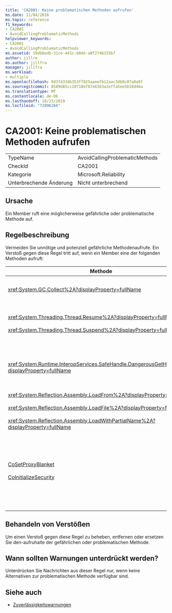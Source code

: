 ```yaml
---
title: 'CA2001: Keine problematischen Methoden aufrufen'
ms.date: 11/04/2016
ms.topic: reference
f1_keywords:
- CA2001
- AvoidCallingProblematicMethods
helpviewer_keywords:
- CA2001
- AvoidCallingProblematicMethods
ms.assetid: 19db8edb-31ce-441c-b0de-a0f2746155b7
author: jillre
ms.author: jillfra
manager: jillfra
ms.workload:
- multiple
ms.openlocfilehash: 0d3f433db353ff825aaeefb12aac3db0c07a0a8f
ms.sourcegitcommit: 8589d85cc10710ef87e6363a2effa5ee5610d46a
ms.translationtype: MT
ms.contentlocale: de-DE
ms.lasthandoff: 10/23/2019
ms.locfileid: "72806266"
---
```

# <a name="ca2001-avoid-calling-problematic-methods"></a>CA2001: Keine problematischen Methoden aufrufen

|||
|-|-|
|TypeName|AvoidCallingProblematicMethods|
|CheckId|CA2001|
|Kategorie|Microsoft.Reliability|
|Unterbrechende Änderung|Nicht unterbrechend|

## <a name="cause"></a>Ursache

Ein Member ruft eine möglicherweise gefährliche oder problematische Methode auf.

## <a name="rule-description"></a>Regelbeschreibung

Vermeiden Sie unnötige und potenziell gefährliche Methodenaufrufe. Ein Verstoß gegen diese Regel tritt auf, wenn ein Member eine der folgenden Methoden aufruft:

|Methode|Beschreibung|
|------------|-----------------|
|<xref:System.GC.Collect%2A?displayProperty=fullName>|GC wird aufgerufen. Collect kann die Anwendungsleistung erheblich beeinträchtigen und ist nur selten erforderlich. Weitere Informationen finden Sie auf MSDN im Blogbeitrag [von Rico Mariani Performance tidbits](https://blogs.msdn.microsoft.com/ricom/2004/11/29/when-to-call-gc-collect/) .|
|<xref:System.Threading.Thread.Resume%2A?displayProperty=fullName><br /><br /><xref:System.Threading.Thread.Suspend%2A?displayProperty=fullName>|"Thread. Suspend" und "Thread. Resume" wurden aufgrund des unvorhersehbaren Verhaltens als veraltet markiert.  Verwenden Sie andere Klassen im <xref:System.Threading>-Namespace, z. b. <xref:System.Threading.Monitor>, <xref:System.Threading.Mutex> und <xref:System.Threading.Semaphore>, um Threads zu synchronisieren oder Ressourcen zu schützen.|
|<xref:System.Runtime.InteropServices.SafeHandle.DangerousGetHandle%2A?displayProperty=fullName>|Die `DangerousGetHandle`-Methode stellt ein Sicherheitsrisiko dar, da Sie ein ungültiges Handle zurückgeben kann. Weitere Informationen zur sicheren Verwendung der `DangerousGetHandle`-Methode finden Sie unter den Methoden <xref:System.Runtime.InteropServices.SafeHandle.DangerousAddRef%2A> und <xref:System.Runtime.InteropServices.SafeHandle.DangerousRelease%2A>.|
|<xref:System.Reflection.Assembly.LoadFrom%2A?displayProperty=fullName><br /><br /><xref:System.Reflection.Assembly.LoadFile%2A?displayProperty=fullName><br /><br /><xref:System.Reflection.Assembly.LoadWithPartialName%2A?displayProperty=fullName>|Diese Methoden können Assemblys von unerwarteten Speicherorten laden. Informationen zum Beispiel finden Sie in den Blogbeiträgen zu den .NET CLR-Notizen von Suzanne Cook [LoadFile im Vergleich zu LoadFrom](https://blogs.msdn.microsoft.com/suzcook/2003/09/19/loadfile-vs-loadfrom/) und [Auswählen eines Bindungs Kontexts](http://go.microsoft.com/fwlink/?LinkId=164451) für Informationen zu Methoden, die Assemblys laden.|
|[CoSetProxyBlanket](/windows/win32/api/combaseapi/nf-combaseapi-cosetproxyblanket)<br /><br />[CoInitializeSecurity](/windows/win32/api/combaseapi/nf-combaseapi-coinitializesecurity)|Zum Zeitpunkt, zu dem der Benutzercode mit der Ausführung in einem verwalteten Prozess beginnt, ist es zu spät, `CoSetProxyBlanket` zuverlässig aufzurufen. Der Common Language Runtime (CLR) führt Initialisierungs Aktionen aus, die möglicherweise verhindern, dass die Benutzer den P/Aufruf erfolgreich durchführt.<br /><br />Wenn Sie `CoSetProxyBlanket` für eine verwaltete Anwendung abrufen müssen, empfiehlt es sich, den Prozess zu starten, indem Sie eine ausführbare DateiC++mit System eigenem Code () verwenden, `CoSetProxyBlanket` im systemeigenen Code aufzurufen und die Anwendung mit verwaltetem Code im Prozess zu starten. (Stellen Sie sicher, dass Sie eine Versionsnummer für die Laufzeit angeben.)|

## <a name="how-to-fix-violations"></a>Behandeln von Verstößen

Um einen Verstoß gegen diese Regel zu beheben, entfernen oder ersetzen Sie den-aufruhalte der gefährlichen oder problematischen Methode.

## <a name="when-to-suppress-warnings"></a>Wann sollten Warnungen unterdrückt werden?

Unterdrücken Sie Nachrichten aus dieser Regel nur, wenn keine Alternativen zur problematischen Methode verfügbar sind.

## <a name="see-also"></a>Siehe auch

- [Zuverlässigkeitswarnungen](../code-quality/reliability-warnings.md)
